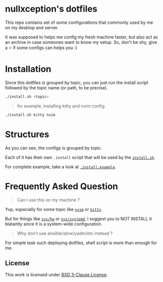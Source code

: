 # nullxception's dotfiles

This repo contains set of some configurations that commonly used by me on my desktop and server.

It was supposed to helps me config my fresh machine faster, but also act as an archive in case someones want to know my setup. So, don't be shy, give a ⭐️ if some configs can helps you :)

# Installation

Since this dotfiles is grouped by topic, you can just run the install script followed by the topic name (or path, to be precise).

```bash
./install.sh <topic>
```

> for example, installing kitty and nvim config
```bash
./install.sh kitty nvim
```

# Structures

As you can see, the configs is grouped by topic.

Each of it has their own `.install` script that will be used by the [`install.sh`](install.sh).

For complete example, take a look at [`.install.example`](.install.example).

# Frequently Asked Question

> Can I use this on my machine ?

Yup, especially for some topic like [`nvim`](nvim) or [`kitty`](kitty).

But for things like [`sys/hw`](sys/hw) or [`sys/systemd`](sys/systemd), I suggest you to NOT INSTALL it blatantly since it is a system-wide configuration.

> Why don't use ansible/stow/yadm/etc instead ?

For simple task such deploying dotfiles, shell script is more than enough for me.

## License

This work is licensed under [BSD 3-Clause License](LICENSE).
